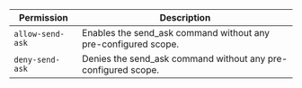 | Permission | Description |
|------|-----|
|`allow-send-ask`|Enables the send_ask command without any pre-configured scope.|
|`deny-send-ask`|Denies the send_ask command without any pre-configured scope.|
